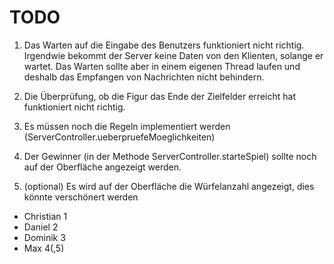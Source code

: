 # TODO

1. Das Warten auf die Eingabe des Benutzers funktioniert nicht richtig.
Irgendwie bekommt der Server keine Daten von den Klienten, solange er wartet.
Das Warten sollte aber in einem eigenen Thread laufen und deshalb das Empfangen
von Nachrichten nicht behindern.

2. Die Überprüfung, ob die Figur das Ende der Zielfelder erreicht hat
funktioniert nicht richtig.

3. Es müssen noch die Regeln implementiert werden (ServerController.ueberpruefeMoeglichkeiten)

4. Der Gewinner (in der Methode ServerController.starteSpiel) sollte noch auf
der Oberfläche angezeigt werden.

5. (optional) Es wird auf der Oberfläche die Würfelanzahl angezeigt,
dies könnte verschönert werden


* Christian 1
* Daniel 2
* Dominik 3
* Max 4(,5)
